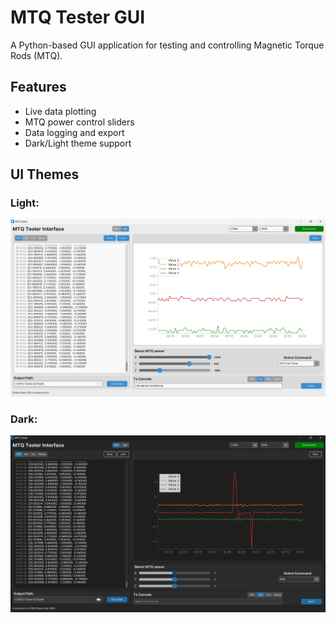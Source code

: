# MTQ Tester GUI

A Python-based GUI application for testing and controlling Magnetic Torque Rods (MTQ).

## Features

- Live data plotting
- MTQ power control sliders
- Data logging and export
- Dark/Light theme support

## UI Themes
### Light:
![Light Theme](docs/images/lightTheme.png)

### Dark:
![Dark Theme](docs/images/darkTheme.png)